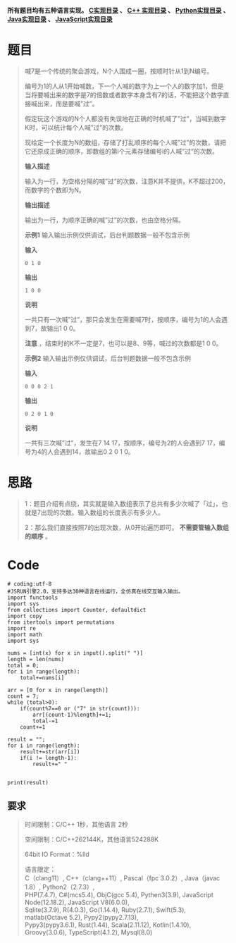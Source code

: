 **所有题目均有五种语言实现。
**[C实现目录](https://renjie.blog.csdn.net/article/details/129190260 "C实现目录")** 、
**[C++ 实现目录](https://blog.csdn.net/misayaaaaa/category_12036814.html "C++
实现目录")** 、
**[Python实现目录](https://blog.csdn.net/misayaaaaa/category_12111005.html
"Python实现目录")** 、
**[Java实现目录](https://blog.csdn.net/misayaaaaa/category_12111006.html
"Java实现目录")** 、
**[JavaScript实现目录](https://blog.csdn.net/misayaaaaa/category_12199270.html
"JavaScript实现目录")****

# 题目

> 喊7是一个传统的聚会游戏，N个人围成一圈，按顺时针从1到N编号。
>
>
> 编号为1的人从1开始喊数，下一个人喊的数字为上一个人的数字加1，但是当将要喊出来的数字是7的倍数或者数字本身含有7的话，不能把这个数字直接喊出来，而是要喊”过”。
>
> 假定玩这个游戏的N个人都没有失误地在正确的时机喊了”过”，当喊到数字K时，可以统计每个人喊”过”的次数。
>
> 现给定一个长度为N的数组，存储了打乱顺序的每个人喊”过”的次数，请把它还原成正确的顺序，即数组的第i个元素存储编号i的人喊”过”的次数。
>
> **输入描述**
>
> 输入为一行，为空格分隔的喊”过”的次数，注意K并不提供，K不超过200，而数字的个数即为N。
>
> **输出描述**
>
> 输出为一行，为顺序正确的喊”过”的次数，也由空格分隔。
>
> **示例1** 输入输出示例仅供调试，后台判题数据一般不包含示例
>
> **输入**
>
> `0 1 0`
>
> **输出**
>
> `1 0 0`
>
> **说明**
>
> 一共只有一次喊”过”，那只会发生在需要喊7时，按顺序，编号为1的人会遇到7，故输出1 0 0。
>
> **注意** ，结束时的K不一定是7，也可以是8、9等，喊过的次数都是1 0 0。
>
> **示例2** 输入输出示例仅供调试，后台判题数据一般不包含示例
>
> **输入**
>
> `0 0 0 2 1`
>
> **输出**
>
> `0 2 0 1 0`
>
> **说明**
>
> 一共有三次喊”过”，发生在7 14 17，按顺序，编号为2的人会遇到7 17，编号为4的人会遇到14，故输出0 2 0 1 0。

# 思路

> 1：题目介绍有点绕，其实就是输入数组表示了总共有多少次喊了「过」，也就是7出现的次数。输入数组的长度表示有多少人。
>
> 2：那么我们直接按照7的出现次数，从0开始遍历即可。 **不需要管输入数组的顺序** 。

# Code

    
    
    # coding:utf-8
    #JSRUN引擎2.0，支持多达30种语言在线运行，全仿真在线交互输入输出。 
    import functools
    import sys
    from collections import Counter, defaultdict
    import copy
    from itertools import permutations
    import re
    import math
    import sys
     
    nums = [int(x) for x in input().split(" ")]
    length = len(nums)
    total = 0;
    for i in range(length):
        total+=nums[i]
    
    arr = [0 for x in range(length)]
    count = 7;  
    while (total>0):
        if(count%7==0 or ("7" in str(count))):
            arr[(count-1)%length]+=1;    
            total-=1  
        count+=1   
    
    result = "";
    for i in range(length):
        result+=str(arr[i])
        if(i != length-1):
            result+=" "
    
    
    print(result)

## 要求

> 时间限制：C/C++ 1秒，其他语言 2秒
>
> 空间限制：C/C++262144K，其他语言524288K
>
> 64bit IO Format：%lld
>
> 语言限定：  
>  C（clang11）, C++（clang++11）, Pascal（fpc 3.0.2）, Java（javac 1.8）,
> Python2（2.7.3）,  
>  PHP(7.4.7), C#(mcs5.4), ObjC(gcc 5.4), Pythen3(3.9), JavaScript
> Node(12.18.2), JavaScript V8(6.0.0),  
>  Sqlite(3.7.9), R(4.0.3), Go(1.14.4), Ruby(2.7.1), Swift(5.3), matlab(Octave
> 5.2), Pypy2(pypy2.7.13),  
>  Pypy3(pypy3.6.1), Rust(1.44), Scala(2.11.12), Kotlin(1.4.10),
> Groovy(3.0.6), TypeScript(4.1.2), Mysql(8.0)

